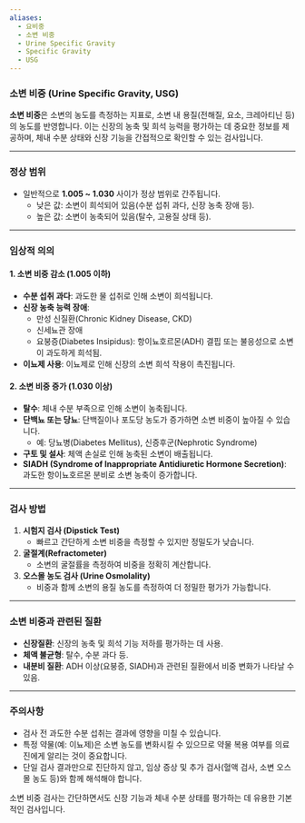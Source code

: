 ```yaml
---
aliases:
  - 요비중
  - 소변 비중
  - Urine Specific Gravity
  - Specific Gravity
  - USG
---
```

### 소변 비중 (Urine Specific Gravity, USG)

**소변 비중**은 소변의 농도를 측정하는 지표로, 소변 내 용질(전해질, 요소, 크레아티닌 등)의 농도를 반영합니다. 이는 신장의 농축 및 희석 능력을 평가하는 데 중요한 정보를 제공하며, 체내 수분 상태와 신장 기능을 간접적으로 확인할 수 있는 검사입니다.

---

### 정상 범위

- 일반적으로 **1.005 ~ 1.030** 사이가 정상 범위로 간주됩니다.
    - 낮은 값: 소변이 희석되어 있음(수분 섭취 과다, 신장 농축 장애 등).
    - 높은 값: 소변이 농축되어 있음(탈수, 고용질 상태 등).

---

### 임상적 의의

#### 1. **소변 비중 감소 (1.005 이하)**

- **수분 섭취 과다**: 과도한 물 섭취로 인해 소변이 희석됩니다.
- **신장 농축 능력 장애**:
    - 만성 신질환(Chronic Kidney Disease, CKD)
    - 신세뇨관 장애
    - 요붕증(Diabetes Insipidus): 항이뇨호르몬(ADH) 결핍 또는 불응성으로 소변이 과도하게 희석됨.
- **이뇨제 사용**: 이뇨제로 인해 신장의 소변 희석 작용이 촉진됩니다.

#### 2. **소변 비중 증가 (1.030 이상)**

- **탈수**: 체내 수분 부족으로 인해 소변이 농축됩니다.
- **단백뇨 또는 당뇨**: 단백질이나 포도당 농도가 증가하면 소변 비중이 높아질 수 있습니다.
    - 예: 당뇨병(Diabetes Mellitus), 신증후군(Nephrotic Syndrome)
- **구토 및 설사**: 체액 손실로 인해 농축된 소변이 배출됩니다.
- **SIADH (Syndrome of Inappropriate Antidiuretic Hormone Secretion)**: 과도한 항이뇨호르몬 분비로 소변 농축이 증가합니다.

---

### 검사 방법

1. **시험지 검사 (Dipstick Test)**
    - 빠르고 간단하게 소변 비중을 측정할 수 있지만 정밀도가 낮습니다.
2. **굴절계(Refractometer)**
    - 소변의 굴절률을 측정하여 비중을 정확히 계산합니다.
3. **오스몰 농도 검사 (Urine Osmolality)**
    - 비중과 함께 소변의 용질 농도를 측정하여 더 정밀한 평가가 가능합니다.

---

### 소변 비중과 관련된 질환

- **신장질환**: 신장의 농축 및 희석 기능 저하를 평가하는 데 사용.
- **체액 불균형**: 탈수, 수분 과다 등.
- **내분비 질환**: ADH 이상(요붕증, SIADH)과 관련된 질환에서 비중 변화가 나타날 수 있음.

---

### 주의사항

- 검사 전 과도한 수분 섭취는 결과에 영향을 미칠 수 있습니다.
- 특정 약물(예: 이뇨제)은 소변 농도를 변화시킬 수 있으므로 약물 복용 여부를 의료진에게 알리는 것이 중요합니다.
- 단일 검사 결과만으로 진단하지 않고, 임상 증상 및 추가 검사(혈액 검사, 소변 오스몰 농도 등)와 함께 해석해야 합니다.

소변 비중 검사는 간단하면서도 신장 기능과 체내 수분 상태를 평가하는 데 유용한 기본적인 검사입니다.